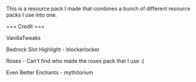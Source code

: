 This is a resource pack I made that combines a bunch of different resource packs I use into one.

=== Credit ===

VanillaTweaks

Bedrock Slot Highlight - blockerlocker

Roses - Can't find who made the roses pack that I use :(

Even Better Enchants - mythitorium
